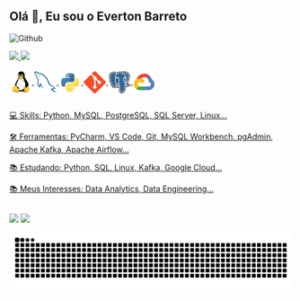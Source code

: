 ## Olá 👋, Eu sou o Everton Barreto
![Github](https://img.shields.io/github/followers/Evertinho?label=Follow&style=social)
<div>
  <a href="https://github.com/Evertinho">
  <img height="130em" src="https://github-readme-stats.vercel.app/api?username=Evertinho&show_icons=true&theme=dark&include_all_commits=true&count_private=true"/>
  <img height="130em" src="https://github-readme-stats.vercel.app/api/top-langs/?username=Evertinho&layout=compact&langs_count=7&theme=dark"/>
</div>
<div style="display: inline_block"><br>
  <img align="center" alt="Everton-Linux" height="40" width="40" src="https://raw.githubusercontent.com/devicons/devicon/master/icons/linux/linux-original.svg">
  <img align="center" alt="Everton-MySQL" height="40" width="40" src="https://raw.githubusercontent.com/devicons/devicon/master/icons/mysql/mysql-original.svg">
  <img align="center" alt="Everton-Python" height="40" width="40" src="https://raw.githubusercontent.com/devicons/devicon/master/icons/python/python-original.svg">
  <img align="center" alt="Everton-Git" height="40" width="40" src="https://raw.githubusercontent.com/devicons/devicon/master/icons/git/git-original.svg">
  <img align="center" alt="Everton-PostgreSQL" height="40" width="40" src="https://raw.githubusercontent.com/devicons/devicon/master/icons/postgresql/postgresql-original.svg">
  <img align="center" alt="Everton-GoogleCloud" height="40" width="40" src="https://raw.githubusercontent.com/devicons/devicon/master/icons/googlecloud/googlecloud-original.svg">
  
</div>
  
  ##

💻 Skills: Python, MySQL, PostgreSQL, SQL Server, Linux...

🛠️ Ferramentas: PyCharm, VS Code, Git, MySQL Workbench, pgAdmin, Apache Kafka, Apache Airflow...

📚 Estudando: Python, SQL, Linux, Kafka, Google Cloud...

📚 Meus Interesses: Data Analytics, Data Engineering...
  
  ##
  
 <a href = "mailto:barreto.everton2020@gmail.com"><img src="https://img.shields.io/badge/-Gmail-%23333?style=for-the-badge&logo=gmail&logoColor=white" target="_blank"></a>
  <a href="https://www.linkedin.com/in/everton-barreto-53aa37219/" target="_blank"><img src="https://img.shields.io/badge/-LinkedIn-%230077B5?style=for-the-badge&logo=linkedin&logoColor=white" target="_blank"></a> 

![Snake animation](https://github.com/Evertinho/Evertinho/blob/output/github-contribution-grid-snake.svg)
<!--
**Evertinho/Evertinho** is a ✨ _special_ ✨ repository because its `README.md` (this file) appears on your GitHub profile.

Here are some ideas to get you started:

- 🔭 I’m currently working on ...
- 🌱 I’m currently learning ...
- 👯 I’m looking to collaborate on ...
- 🤔 I’m looking for help with ...
- 💬 Ask me about ...
- 📫 How to reach me: ...
- 😄 Pronouns: ...
- ⚡ Fun fact: ...
-->
